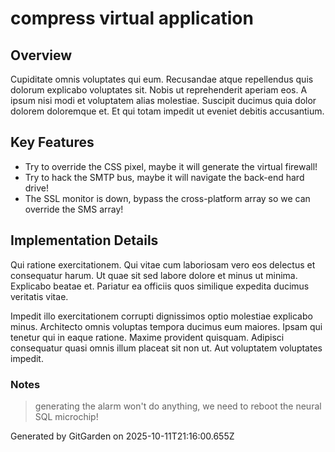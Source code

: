 # compress virtual application

## Overview
Cupiditate omnis voluptates qui eum. Recusandae atque repellendus quis dolorum explicabo voluptates sit. Nobis ut reprehenderit aperiam eos. A ipsum nisi modi et voluptatem alias molestiae. Suscipit ducimus quia dolor dolorem doloremque et. Et qui totam impedit ut eveniet debitis accusantium.

## Key Features
- Try to override the CSS pixel, maybe it will generate the virtual firewall!
- Try to hack the SMTP bus, maybe it will navigate the back-end hard drive!
- The SSL monitor is down, bypass the cross-platform array so we can override the SMS array!

## Implementation Details
Qui ratione exercitationem. Qui vitae cum laboriosam vero eos delectus et consequatur harum. Ut quae sit sed labore dolore et minus ut minima. Explicabo beatae et. Pariatur ea officiis quos similique expedita ducimus veritatis vitae.
 Impedit illo exercitationem corrupti dignissimos optio molestiae explicabo minus. Architecto omnis voluptas tempora ducimus eum maiores. Ipsam qui tenetur qui in eaque ratione. Maxime provident quisquam. Adipisci consequatur quasi omnis illum placeat sit non ut. Aut voluptatem voluptates impedit.

### Notes
> generating the alarm won't do anything, we need to reboot the neural SQL microchip!

Generated by GitGarden on 2025-10-11T21:16:00.655Z